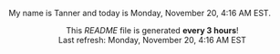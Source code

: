 My name is Tanner and today is Monday, November 20, 4:16 AM EST.

<p align="center">This <i>README</i> file is generated <b>every 3 hours</b>!</br>Last refresh: Monday, November 20, 4:16 AM EST<br /></p>

